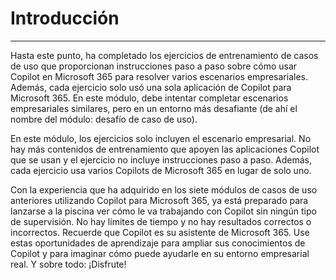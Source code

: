# Introducción
---
Hasta este punto, ha completado los ejercicios de entrenamiento de casos de uso que proporcionan instrucciones paso a paso sobre cómo usar Copilot en Microsoft 365 para resolver varios escenarios empresariales. Además, cada ejercicio solo usó una sola aplicación de Copilot para Microsoft 365. En este módulo, debe intentar completar escenarios empresariales similares, pero en un entorno más desafiante (de ahí el nombre del módulo: desafío de caso de uso).

En este módulo, los ejercicios solo incluyen el escenario empresarial. No hay más contenidos de entrenamiento que apoyen las aplicaciones Copilot que se usan y el ejercicio no incluye instrucciones paso a paso. Además, cada ejercicio usa varios Copilots de Microsoft 365 en lugar de solo uno.

Con la experiencia que ha adquirido en los siete módulos de casos de uso anteriores utilizando Copilot para Microsoft 365, ya está preparado para lanzarse a la piscina ver cómo le va trabajando con Copilot sin ningún tipo de supervisión. No hay límites de tiempo y no hay resultados correctos o incorrectos. Recuerde que Copilot es su asistente de Microsoft 365. Use estas oportunidades de aprendizaje para ampliar sus conocimientos de Copilot y para imaginar cómo puede ayudarle en su entorno empresarial real. Y sobre todo: ¡Disfrute!
